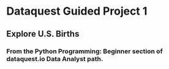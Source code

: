 # Dataquest Guided Project 1
## Explore U.S. Births
### From the Python Programming: Beginner section of dataquest.io Data Analyst path.
